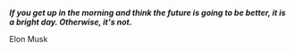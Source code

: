 _**If you get up in the morning and think the future is going to be better, it is a bright day. Otherwise, it's not.**_

Elon Musk
